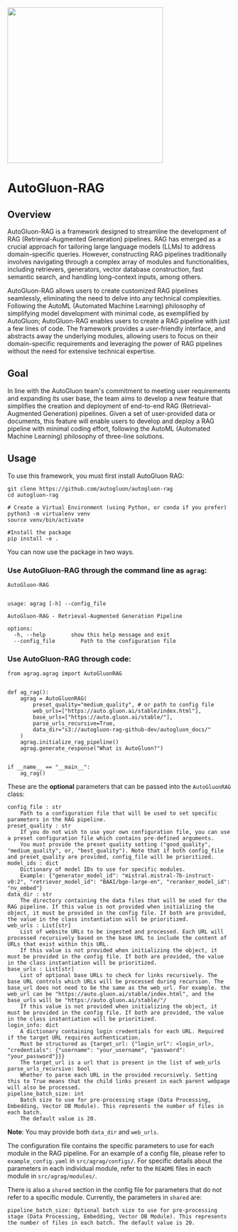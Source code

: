 <div align="left">
  <img src="https://user-images.githubusercontent.com/16392542/77208906-224aa500-6aba-11ea-96bd-e81806074030.png" width="350">
</div>

# AutoGluon-RAG

## Overview
AutoGluon-RAG is a framework designed to streamline the development of RAG (Retrieval-Augmented Generation) pipelines. RAG has emerged as a crucial approach for tailoring large language models (LLMs) to address domain-specific queries. However, constructing RAG pipelines traditionally involves navigating through a complex array of modules and functionalities, including retrievers, generators, vector database construction, fast semantic search, and handling long-context inputs, among others.

AutoGluon-RAG allows users to create customized RAG pipelines seamlessly, eliminating the need to delve into any technical complexities. Following the AutoML (Automated Machine Learning) philosophy of simplifying model development with minimal code, as exemplified by AutoGluon; AutoGluon-RAG enables users to create a RAG pipeline with just a few lines of code. The framework provides a user-friendly interface, and abstracts away the underlying modules, allowing users to focus on their domain-specific requirements and leveraging the power of RAG pipelines without the need for extensive technical expertise. 

## Goal
In line with the AutoGluon team's commitment to meeting user requirements and expanding its user base, the team aims to develop a new feature that simplifies the creation and deployment of end-to-end RAG (Retrieval-Augmented Generation) pipelines. Given a set of user-provided data or documents, this feature will enable users to develop and deploy a RAG pipeline with minimal coding effort, following the AutoML (Automated Machine Learning) philosophy of three-line solutions.

## Usage
To use this framework, you must first install AutoGluon RAG:
```
git clone https://github.com/autogluon/autogluon-rag
cd autogluon-rag

# Create a Virtual Environment (using Python, or conda if you prefer)
python3 -m virtualenv venv
source venv/bin/activate

#Install the package
pip install -e .
```
You can now use the package in two ways. 

### Use AutoGluon-RAG through the command line as `agrag`:

```
AutoGluon-RAG


usage: agrag [-h] --config_file

AutoGluon-RAG - Retrieval-Augmented Generation Pipeline

options:
  -h, --help        show this help message and exit
  --config_file        Path to the configuration file 
```

### Use AutoGluon-RAG through code:
```
from agrag.agrag import AutoGluonRAG


def ag_rag():
    agrag = AutoGluonRAG(
        preset_quality="medium_quality", # or path to config file
        web_urls=["https://auto.gluon.ai/stable/index.html"],
        base_urls=["https://auto.gluon.ai/stable/"],
        parse_urls_recursive=True,
        data_dir="s3://autogluon-rag-github-dev/autogluon_docs/"
    )
    agrag.initialize_rag_pipeline()
    agrag.generate_response("What is AutoGluon?")


if __name__ == "__main__":
    ag_rag()
```

These are the <b>optional</b> parameters that can be passed into the `AutoGluonRAG` class:
```
config_file : str
    Path to a configuration file that will be used to set specific parameters in the RAG pipeline.
preset_quality : str
    If you do not wish to use your own configuration file, you can use a preset configuration file which contains pre-defined arguments.
    You must provide the preset quality setting ("good_quality", "medium_quality", or, "best_quality"). Note that if both config_file and preset_quality are provided, config_file will be prioritized.  
model_ids : dict
    Dictionary of model IDs to use for specific modules.
    Example: {"generator_model_id": "mistral.mistral-7b-instruct-v0:2", "retriever_model_id": "BAAI/bge-large-en", "reranker_model_id": "nv_embed"}
data_dir : str
    The directory containing the data files that will be used for the RAG pipeline. If this value is not provided when initializing the object, it must be provided in the config file. If both are provided, the value in the class instantiation will be prioritized. 
web_urls : List[str] 
    List of website URLs to be ingested and processed. Each URL will processed recursively based on the base URL to include the content of URLs that exist within this URL.
    If this value is not provided when initializing the object, it must be provided in the config file. If both are provided, the value in the class instantiation will be prioritized.
base_urls : List[str]
    List of optional base URLs to check for links recursively. The base URL controls which URLs will be processed during recursion. The base_url does not need to be the same as the web_url. For example. the web_url can be "https://auto.gluon.ai/stable/index.html", and the base_urls will be "https://auto.gluon.ai/stable/"/
    If this value is not provided when initializing the object, it must be provided in the config file. If both are provided, the value in the class instantiation will be prioritized.
login_info: dict
    A dictionary containing login credentials for each URL. Required if the target URL requires authentication.
    Must be structured as {target_url: {"login_url": <login_url>, "credentials": {"username": "your_username", "password": "your_password"}}}
    The target_url is a url that is present in the list of web_urls
parse_urls_recursive: bool
    Whether to parse each URL in the provided recursively. Setting this to True means that the child links present in each parent webpage will also be processed.
pipeline_batch_size: int
    Batch size to use for pre-processing stage (Data Processing, Embedding, Vector DB Module). This represents the number of files in each batch.
    The default value is 20.
```

**Note**: You may provide both `data_dir` and `web_urls`.

The configuration file contains the specific parameters to use for each module in the RAG pipeline. For an example of a config file, please refer to `example_config.yaml` in `src/agrag/configs/`. For specific details about the parameters in each individual module, refer to the `README` files in each module in `src/agrag/modules/`.

There is also a `shared` section in the config file for parameters that do not refer to a specific module. Currently, the parameters in `shared` are: 
```
pipeline_batch_size: Optional batch size to use for pre-processing stage (Data Processing, Embedding, Vector DB Module). This represents the number of files in each batch. The default value is 20.
```
